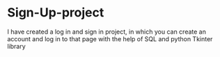 # Sign-Up-project
I have created a log in and sign in project, in which you can create an account and log in to that page with the help of SQL and python Tkinter library
